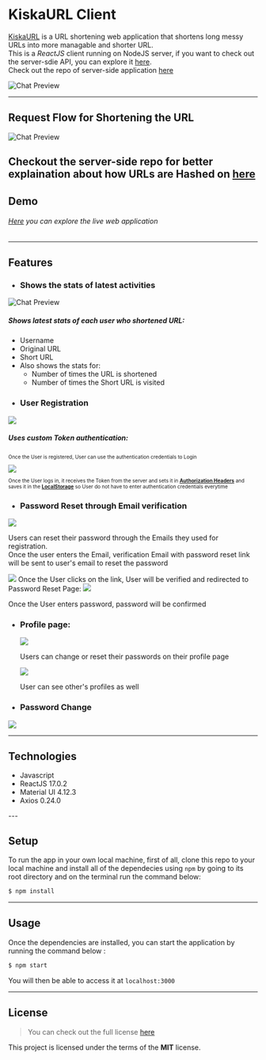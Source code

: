 KiskaURL Client
============
<!-- [![GitHub Stars](https://img.shields.io/github/stars/IgorAntun/node-chat.svg)](https://github.com/IgorAntun/node-chat/stargazers) [![GitHub Issues](https://img.shields.io/github/issues/IgorAntun/node-chat.svg)](https://github.com/IgorAntun/node-chat/issues) [![Current Version](https://img.shields.io/badge/version-1.0.7-green.svg)](https://github.com/IgorAntun/node-chat) [![Live Demo](https://img.shields.io/badge/demo-online-green.svg)](https://igorantun.com/chat) [![Gitter](https://badges.gitter.im/Join%20Chat.svg)](https://gitter.im/IgorAntun/node-chat?utm_source=badge&utm_medium=badge&utm_campaign=pr-badge) -->

<a href="http://kiska-url.herokuapp.com/" target="_blank">KiskaURL</a> is a URL shortening web application that shortens long messy URLs into more managable and shorter URL. <br/>
This is a <i>ReactJS</i> client running on NodeJS server, if you want to check out the server-sdie API, you can explore it <a href="https://kiska.herokuapp.com/" target="_blank">here</a>. <br/>
Check out the repo of server-side application <a href="https://github.com/javokhirbek1999/kiska-url-server-side" target="_blank">here</a> 


![Chat Preview](https://i.imgur.com/k1so4ss.png)

---
## Request Flow for Shortening the URL
![Chat Preview](https://i.imgur.com/5mUbTPr.jpeg)

Checkout the server-side repo for better explaination about how URLs are Hashed on <a href="https://github.com/javokhirbek1999/kiska-url-server-side#request-flow-for-shortening-the-url" target="_blank">here</a>
---
## Demo

<h6><a href="https://kiska-url.herokuapp.com/" target="_blank">Here</a> you can explore the live web application</h6>

---

## Features
- <h3>Shows the stats of latest activities</h3>
![Chat Preview](https://i.imgur.com/8b39bU0.png)
<h5>Shows latest stats of each user who shortened URL:</h5>
<ul>
  <li>Username</li>
  <li>Original URL</li>
  <li>Short URL</li>
  <li>Also shows the stats for:
    <ul>
    <li>Number of times the URL is shortened</li>
    <li>Number of times the Short URL is visited</li>
    </ul></li>
</ul>

- <h3>User Registration</h3>
<img src="https://i.imgur.com/25M634O.png" />
<h5>Uses custom Token authentication:</h5>
<p style="font-size: 10px">Once the User is registered, User can use the authentication credentials to Login</p>
<img src="https://i.imgur.com/ias0d1l.png"/>
<p style="font-size: 10px">Once the User logs in, it receives the Token from the server and sets it in <strong><a href="https://developer.mozilla.org/en-US/docs/Web/HTTP/Headers/Authorization" target="_blank">Authorization Headers</a></strong> and saves it in the <strong><a href="https://developer.mozilla.org/en-US/docs/Web/API/Window/localStorage" target="_blank">LocalStorage</a></strong> so User do not have to enter authentication credentials everytime</p>

- <h3>Password Reset through Email verification</h3>
<img src="https://i.imgur.com/cWWJKcK.png" />
<p>Users can reset their password through the Emails they used for registration.<br/>Once the user enters the Email, verification Email with password reset link will be sent to user's email to reset the password</p>
<img src="https://i.imgur.com/mnWbiZm.jpg" />
Once the User clicks on the link, User will be verified and redirected to Password Reset Page:
<img src="https://i.imgur.com/g742ajm.png" />
<p>Once the User enters password, password will be confirmed</p>

- <h3>Profile page:</h3>
  <img src="https://i.imgur.com/VHsZIF7.png" />
  <p>Users can change or reset their passwords on their profile page</p>
  <img src="https://i.imgur.com/X9zNXk7.png" />
  <p>User can see other's profiles as well</p>
- <h3>Password Change</h3>
<img src="https://i.imgur.com/erNRRyX.png" />


---
## Technologies
- Javascript
- ReactJS 17.0.2
- Material UI 4.12.3
- Axios 0.24.0
</ul>
---

## Setup
To run the app in your own local machine, first of all, clone this repo to your local machine and install all of the dependecies using `npm` by going to its root directory and on the terminal run the command below:
```bash
$ npm install
```
---

## Usage
Once the dependencies are installed, you can start the application by running the command below : 
```bash 
$ npm start
``` 
You will then be able to access it at `localhost:3000`

---

## License
>You can check out the full license [here](https://github.com/javokhirbek1999/kiska-url-server-side/blob/main/LICENSE)

This project is licensed under the terms of the **MIT** license.

